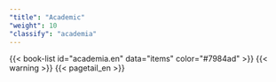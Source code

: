 ```yaml
---
"title": "Academic"
"weight": 10
"classify": "academia"
---
```


{{< book-list id="academia.en" data="items" color="#7984ad" >}}
{{< warning >}}
{{< pagetail_en >}}
